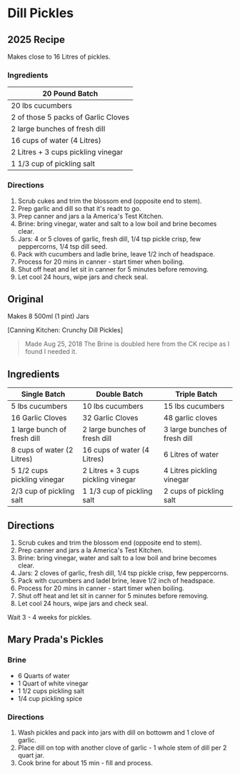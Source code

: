 # Dill Pickles

## 2025 Recipe

Makes close to 16 Litres of pickles.

### Ingredients

| 20 Pound Batch                      |
| ----------------------------------- |
| 20 lbs cucumbers                    |
| 2 of those 5 packs of Garlic Cloves |
| 2 large bunches of fresh dill       |
| 16 cups of water (4 Litres)         |
| 2 Litres + 3 cups pickling vinegar  |
| 1 1/3 cup of pickling salt          |

### Directions

1. Scrub cukes and trim the blossom end (opposite end to stem).
2. Prep garlic and dill so that it's readt to go.
3. Prep canner and jars a la America's Test Kitchen.
4. Brine: bring vinegar, water and salt to a low boil and brine becomes clear.
5. Jars: 4 or 5 cloves of garlic, fresh dill, 1/4 tsp pickle crisp, few peppercorns, 1/4 tsp dill seed.
6. Pack with cucumbers and ladle brine, leave 1/2 inch of headspace.
7. Process for 20 mins in canner - start timer when boiling.
8. Shut off heat and let sit in canner for 5 minutes before removing.
9. Let cool 24 hours, wipe jars and check seal.

## Original

Makes 8 500ml (1 pint) Jars

[Canning Kitchen: Crunchy Dill Pickles]

> Made Aug 25, 2018
> The Brine is doubled here from the CK recipe as I found I needed it.

## Ingredients

| Single Batch                | Double Batch                       | Triple Batch                  |
| --------------------------- | ---------------------------------- | ----------------------------- |
| 5 lbs cucumbers             | 10 lbs cucumbers                   | 15 lbs cucumbers              |
| 16 Garlic Cloves            | 32 Garlic Cloves                   | 48 garlic cloves              |
| 1 large bunch of fresh dill | 2 large bunches of fresh dill      | 3 large bunches of fresh dill |
| 8 cups of water (2 Litres)  | 16 cups of water (4 Litres)        | 6 Litres of water             |
| 5 1/2 cups pickling vinegar | 2 Litres + 3 cups pickling vinegar | 4 Litres pickling vinegar     |
| 2/3 cup of pickling salt    | 1 1/3 cup of pickling salt         | 2 cups of pickling salt       |

## Directions

1. Scrub cukes and trim the blossom end (opposite end to stem).
2. Prep canner and jars a la America's Test Kitchen.
3. Brine: bring vinegar, water and salt to a low boil and brine becomes clear.
4. Jars: 2 cloves of garlic, fresh dill, 1/4 tsp pickle crisp, few peppercorns.
5. Pack with cucumbers and ladel brine, leave 1/2 inch of headspace.
6. Process for 20 mins in canner - start timer when boiling.
7. Shut off heat and let sit in canner for 5 minutes before removing.
8. Let cool 24 hours, wipe jars and check seal.

Wait 3 - 4 weeks for pickles.

## Mary Prada's Pickles

### Brine

- 6 Quarts of water
- 1 Quart of white vinegar
- 1 1/2 cups pickling salt
- 1/4 cup pickling spice

### Directions

1. Wash pickles and pack into jars with dill on bottowm and 1 clove of garlic.
2. Place dill on top with another clove of garlic - 1 whole stem of dill per 2 quart jar.
3. Cook brine for about 15 min - fill and process.
